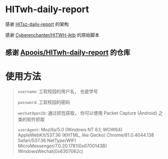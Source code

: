 # HITwh-daily-report

感谢 [HITsz-daily-report](https://github.com/JalinWang/HITsz-daily-report) 的架构

感谢 [Cyberenchanter/HITWH-jktb](https://github.com/Cyberenchanter/HITWH-jktb) 的原始脚本

感谢 [Apoois/HITwh-daily-report](https://github.com/Apoois/HITwh-daily-report) 的仓库
---
# 使用方法

>`username`: 工软校园的用户名， 也是学号
>
>`password`: 工软校园的密码
>
>`wechatOpenID`: 通过抓包获取， 你可以使用 Packet Capture (Android) 之类的软件抓取
>
>`userAgent`: Mozilla/5.0 (Windows NT 6.1; WOW64) AppleWebKit/537.36 (KHTML, like Gecko) Chrome/81.0.4044.138 Safari/537.36 NetType/WIFI MicroMessenger/7.0.20.1781(0x6700143B) WindowsWechat(0x6307062c)
